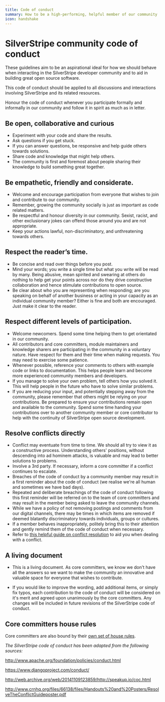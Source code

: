 ```yaml
---
title: Code of conduct
summary: How to be a high-performing, helpful member of our community
icon: handshake
---
```

# SilverStripe community code of conduct

These guidelines aim to be an aspirational ideal for how we should behave when interacting in the SilverStripe developer community and to aid in building great open source software.

This code of conduct should be applied to all discussions and interactions involving SilverStripe and its related resources.

Honour the code of conduct whenever you participate formally and informally in our community and follow it in spirit as much as in letter.

## **Be open, collaborative and curious**

 * Experiment with your code and share the results.
 * Ask questions if you get stuck.
 * If you can answer questions, be responsive and help guide others towards solutions.
 * Share code and knowledge that might help others.
 * The community is first and foremost about people sharing their knowledge to build something great together.

## Be empathetic, friendly and considerate.
 * Welcome and encourage participation from everyone that wishes to join and contribute to our community.
 * Remember, growing the community socially is just as important as code related matters.
 * Be respectful and honour diversity in our community. Sexist, racist, and other exclusionary jokes can offend those around you and are not appropriate.
 * Keep your actions lawful, non-discriminatory, and unthreatening towards others.

## Respect the reader’s time.
 * Be concise and read over things before you post.
 * Mind your words; you write a single time but what you write will be read by many. Being abusive, mean spirited and swearing at others do nothing to help get your points across nor do they drive constructive collaboration and hence stimulate contributions to open source.
 * Be clear about who you are representing when responding; are you speaking on behalf of another business or acting in your capacity as an individual community member? Either is fine and both are encouraged. Just make it clear to the reader.

## Respect different levels of participation.
 * Welcome newcomers. Spend some time helping them to get orientated in our community.
 * All contributors and core committers, module maintainers and knowledge sharers are participating in the community in a voluntary nature. Have respect for them and their time when making requests. You may need to exercise some patience.
 * Whenever possible, reference your comments to others with example code or links to documentation. This helps people learn and become more experienced community members and developers.
 * If you manage to solve your own problem, tell others how you solved it. This will help people in the future who have to solve similar problems.
 * If you are reducing your input, and potentially stepping away from the community, please remember that others might be relying on your contributions. Be prepared to ensure your contributions remain open and available to the community. Spend some time handing your contributions over to another community member or core contributor to help with the continuity of SilverStripe open source development.

## Resolve conflicts directly
 * Conflict may eventuate from time to time. We should all try to view it as a constructive process. Understanding others' positions, without descending into ad hominem attacks, is valuable and may lead to better solutions to problems.
 * Involve a 3rd party. If necessary, inform a core committer if a conflict continues to escalate.
 * Breaches of the code of conduct by a community member may result in a first reminder about the code of conduct (we realise we're all human and sometimes we have bad days).
 * Repeated and deliberate breachings of the code of conduct following this first reminder will be referred on to the team of core committers and may result in the member being asked to leave the community channels.
 * While we have a policy of not removing postings and comments from our digital channels, there may be times in which items are removed if deemed blatantly discriminatory towards individuals, groups or cultures.
 * If a member behaves inappropriately, politely bring this to their attention and gently remind them of the code of conduct when necessary.
 * Refer to [this helpful guide on conflict resolution](http://www.crnhq.org/files/66138/files/Handouts%20and%20Posters/ResolveTheConflictGuideposter.pdf) to aid you when dealing with a conflict.

## A living document
 * This is a living document. As core committers, we know we don't have all the answers so we want to make the community an innovative and valuable space for everyone that wishes to contribute.

 * If you would like to improve the wording, add additional items, or simply fix typos, each contribution to the code of conduct will be considered on it's merit and agreed upon unanimously by the core committers. Any changes will be included in future revisions of the SilverStripe code of conduct.

## Core committers house rules
Core committers are also bound by their [own set of house rules](core_committers#house_rules_for_the_core_committer_team).

_The SilverStripe code of conduct has been adapted from the following sources:_

http://www.apache.org/foundation/policies/conduct.html

https://www.djangoproject.com/conduct/

http://web.archive.org/web/20141109123859/http://speakup.io/coc.html

http://www.crnhq.org/files/66138/files/Handouts%20and%20Posters/ResolveTheConflictGuideposter.pdf
